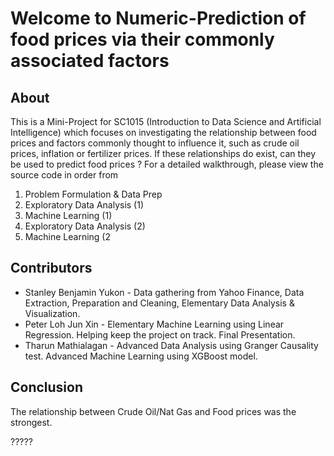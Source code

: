 # Welcome to Numeric-Prediction of food prices via their commonly associated factors

## About

This is a Mini-Project for SC1015 (Introduction to Data Science and Artificial Intelligence) which focuses on investigating the relationship between food prices and factors commonly thought to influence it, such as crude oil prices, inflation or fertilizer prices. If these relationships do exist, can they be used to predict food prices ? For a detailed walkthrough, please view the source code in order from 
1. Problem Formulation & Data Prep
2. Exploratory Data Analysis (1)
3. Machine Learning (1)
4. Exploratory Data Analysis (2)
5. Machine Learning (2

## Contributors
- Stanley Benjamin Yukon - Data gathering from Yahoo Finance, Data Extraction, Preparation and Cleaning, Elementary Data Analysis & Visualization.
- Peter Loh Jun Xin  - Elementary Machine Learning using Linear Regression. Helping keep the project on track. Final Presentation.
-  Tharun Mathialagan - Advanced Data Analysis using Granger Causality test. Advanced Machine Learning using XGBoost model.

## Conclusion 
The relationship between Crude Oil/Nat Gas and Food prices was the strongest.

?????
